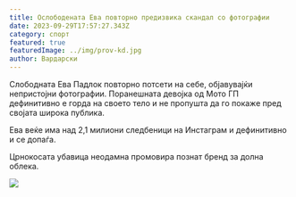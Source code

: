 ```yaml
---
title: Ослободената Ева повторно предизвика скандал со фотографии
date: 2023-09-29T17:57:27.343Z
category: спорт
featured: true
featuredImage: ../img/prov-kd.jpg
author: Вардарски
---
```

Слободната Ева Падлок повторно потсети на себе, објавувајќи непристојни фотографии. Поранешната девојка од Мото ГП дефинитивно е горда на своето тело и не пропушта да го покаже пред својата широка публика.

Ева веќе има над 2,1 милиони следбеници на Инстаграм и дефинитивно и се допаѓа.

Црнокосата убавица неодамна промовира познат бренд за долна облека.

![](../img/eva-podlk.png)